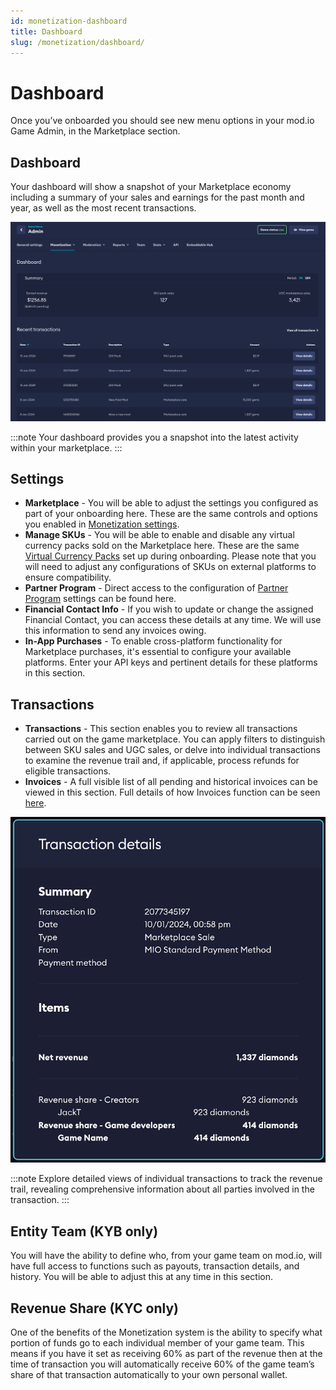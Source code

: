 ```yaml
---
id: monetization-dashboard
title: Dashboard
slug: /monetization/dashboard/
---
```


# Dashboard

Once you’ve onboarded you should see new menu options in your mod.io Game Admin, in the Marketplace section. 

## Dashboard

Your dashboard will show a snapshot of your Marketplace economy including a summary of your sales and earnings for the past month and year, as well as the most recent transactions.

![Game Monetization Dashboard](images/game-mod-dashboard.png)

:::note
Your dashboard provides you a snapshot into the latest activity within your marketplace.
:::

## Settings

- **Marketplace** - You will be able to adjust the settings you configured as part of your onboarding here. These are the same controls and options you enabled in [Monetization settings](/monetization/onboarding/#monetization-settings).
- **Manage SKUs** - You will be able to enable and disable any virtual currency packs sold on the Marketplace here. These are the same [Virtual Currency Packs](/monetization/onboarding/#virtual-currency-packs) set up during onboarding. Please note that you will need to adjust any configurations of SKUs on external platforms to ensure compatibility.
- **Partner Program** - Direct access to the configuration of [Partner Program](/monetization/onboarding/#partner-program) settings can be found here.
- **Financial Contact Info**  - If you wish to update or change the assigned Financial Contact, you can access these details at any time. We will use this information to send any invoices owing.
- **In-App Purchases** - To enable cross-platform functionality for Marketplace purchases, it's essential to configure your available platforms. Enter your API keys and pertinent details for these platforms in this section.

## Transactions

- **Transactions** - This section enables you to review all transactions carried out on the game marketplace. You can apply filters to distinguish between SKU sales and UGC sales, or delve into individual transactions to examine the revenue trail and, if applicable, process refunds for eligible transactions.
- **Invoices** - A full visible list of all pending and historical invoices can be viewed in this section. Full details of how Invoices function can be seen [here](/monetization/invoices/).

![Transaction Example](images/transaction-external.png)

:::note
Explore detailed views of individual transactions to track the revenue trail, revealing comprehensive information about all parties involved in the transaction.
:::

## Entity Team (KYB only)

You will have the ability to define who, from your game team on mod.io, will have full access to functions such as payouts, transaction details, and history. You will be able to adjust this at any time in this section.

## Revenue Share (KYC only)

One of the benefits of the Monetization system is the ability to specify what portion of funds go to each individual member of your game team. This means if you have it set as receiving 60% as part of the revenue then at the time of transaction you will automatically receive 60% of the game team’s share of that transaction automatically to your own personal wallet.